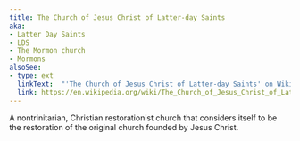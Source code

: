 ```yaml
---
title: The Church of Jesus Christ of Latter-day Saints
aka:
- Latter Day Saints
- LDS
- The Mormon church
- Mormons
alsoSee:
- type: ext
  linkText:  "'The Church of Jesus Christ of Latter-day Saints' on Wikipedia"
  link: https://en.wikipedia.org/wiki/The_Church_of_Jesus_Christ_of_Latter-day_Saints
---
```

A nontrinitarian, Christian restorationist church that considers itself to be the restoration of the original church founded by Jesus Christ.
